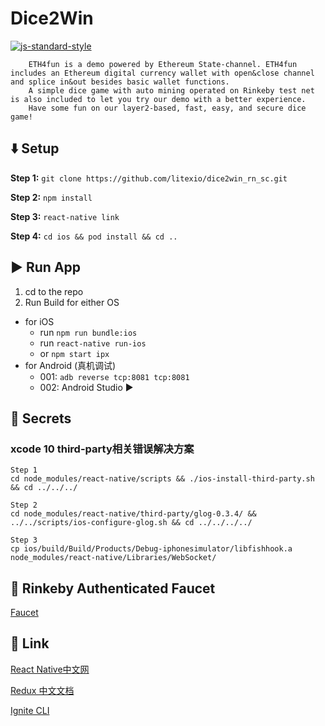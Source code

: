 #  Dice2Win
[![js-standard-style](https://img.shields.io/badge/code%20style-standard-brightgreen.svg?style=flat)](https://github.com/)
```
    ETH4fun is a demo powered by Ethereum State-channel. ETH4fun includes an Ethereum digital currency wallet with open&close channel and splice in&out besides basic wallet functions.
    A simple dice game with auto mining operated on Rinkeby test net is also included to let you try our demo with a better experience.
    Have some fun on our layer2-based, fast, easy, and secure dice game!
```
## :arrow_down: Setup

**Step 1:** `git clone https://github.com/litexio/dice2win_rn_sc.git`

**Step 2:** `npm install`

**Step 3:** `react-native link`

**Step 4:** `cd ios && pod install && cd ..`

## :arrow_forward: Run App

1. cd to the repo
2. Run Build for either OS
  * for iOS
    * run `npm run bundle:ios`
    * run `react-native run-ios`
    * or  `npm start ipx`
  * for Android (真机调试)
    * 001: `adb reverse tcp:8081 tcp:8081`
    * 002: Android Studio :arrow_forward:

## :closed_lock_with_key: Secrets

### xcode 10 third-party相关错误解决方案
```
Step 1
cd node_modules/react-native/scripts && ./ios-install-third-party.sh && cd ../../../

Step 2
cd node_modules/react-native/third-party/glog-0.3.4/ && ../../scripts/ios-configure-glog.sh && cd ../../../../

Step 3
cp ios/build/Build/Products/Debug-iphonesimulator/libfishhook.a node_modules/react-native/Libraries/WebSocket/
```

## :potable_water: Rinkeby Authenticated Faucet
[Faucet](https://www.rinkeby.io/#faucet)

## :satellite: Link
[React Native中文网](https://reactnative.cn/)

[Redux 中文文档](https://www.redux.org.cn/s)

[Ignite CLI](https://vuex.vuejs.org/zh/)
